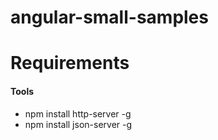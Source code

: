# angular-small-samples

Requirements
============
#### Tools ####
* npm install http-server -g
* npm install json-server -g
